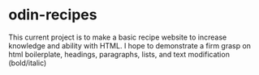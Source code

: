 # odin-recipes
This current project is to make a basic recipe website to increase knowledge and ability with HTML. I hope to demonstrate a firm grasp on html boilerplate, headings, paragraphs, lists, and text modification (bold/italic)